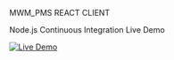 MWM_PMS REACT CLIENT

Node.js Continuous Integration
Live Demo

<a href="https://mwm-pms-live-demo.vercel.app/" target="_blank"><img src="https://github.com/user-attachments/assets/19f476c9-ef04-467e-a510-5b55c76a75b5" alt="Live Demo" /></a>
